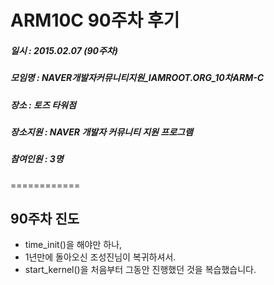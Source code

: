 # ARM10C 90주차 후기
##### 일시 : 2015.02.07 (90주차)
##### 모임명 : NAVER개발자커뮤니티지원_IAMROOT.ORG_10차ARM-C
##### 장소 : 토즈 타워점
##### 장소지원 : NAVER 개발자 커뮤니티 지원 프로그램
##### 참여인원 :  3명
============

## 90주차 진도
* time_init()을 해야만 하나,
* 1년만에 돌아오신 조성진님이 복귀하셔서.
* start_kernel()을 처음부터 그동안 진행했던 것을 복습했습니다.

